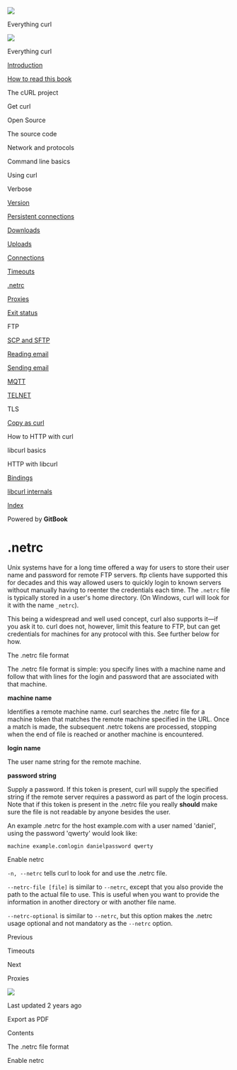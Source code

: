 <a href="../index.html" class="link-a079aa82--primary-53a25e66--logoLink-10d08504"></a>

<img src="https://gblobscdn.gitbook.com/orgs%2F-LxuH0qSm4xO9nWfEBlB%2Favatar.png?alt=media" class="image-67b14f24--avatar-1c1d03ec" />

<span class="text-4505230f--UIH400-4e41e82a--textContentFamily-49a318e1--spaceNameText-677c2969">Everything curl</span>

<a href="../index.html" class="link-a079aa82--primary-53a25e66--logoLink-10d08504"></a>

<img src="https://gblobscdn.gitbook.com/orgs%2F-LxuH0qSm4xO9nWfEBlB%2Favatar.png?alt=media" class="image-67b14f24--avatar-1c1d03ec" />

<span class="text-4505230f--UIH400-4e41e82a--textContentFamily-49a318e1--spaceNameText-677c2969">Everything curl</span>

<a href="../index.html" class="navButton-94f2579c--navButtonClickable-161b88ca"><span class="text-4505230f--UIH300-2063425d--textContentFamily-49a318e1--navButtonLabel-14a4968f">Introduction</span></a>

<a href="../how-to-read.html" class="navButton-94f2579c--navButtonClickable-161b88ca"><span class="text-4505230f--UIH300-2063425d--textContentFamily-49a318e1--navButtonLabel-14a4968f">How to read this book</span></a>

<span class="text-4505230f--UIH300-2063425d--textContentFamily-49a318e1--navButtonLabel-14a4968f">The cURL project</span>

<span class="text-4505230f--UIH300-2063425d--textContentFamily-49a318e1--navButtonLabel-14a4968f">Get curl</span>

<span class="text-4505230f--UIH300-2063425d--textContentFamily-49a318e1--navButtonLabel-14a4968f">Open Source</span>

<span class="text-4505230f--UIH300-2063425d--textContentFamily-49a318e1--navButtonLabel-14a4968f">The source code</span>

<span class="text-4505230f--UIH300-2063425d--textContentFamily-49a318e1--navButtonLabel-14a4968f">Network and protocols</span>

<span class="text-4505230f--UIH300-2063425d--textContentFamily-49a318e1--navButtonLabel-14a4968f">Command line basics</span>

<span class="text-4505230f--UIH300-2063425d--textContentFamily-49a318e1--navButtonLabel-14a4968f">Using curl</span>

<span class="text-4505230f--UIH300-2063425d--textContentFamily-49a318e1--navButtonLabel-14a4968f">Verbose</span>

<a href="version.html" class="navButton-94f2579c--pageItemWithChildrenNested-2c5d8183--navButtonClickable-161b88ca"><span class="text-4505230f--UIH300-2063425d--textContentFamily-49a318e1--navButtonLabel-14a4968f">Version</span></a>

<a href="persist.html" class="navButton-94f2579c--pageItemWithChildrenNested-2c5d8183--navButtonClickable-161b88ca"><span class="text-4505230f--UIH300-2063425d--textContentFamily-49a318e1--navButtonLabel-14a4968f">Persistent connections</span></a>

<a href="downloads.html" class="navButton-94f2579c--pageItemWithChildrenNested-2c5d8183--navButtonClickable-161b88ca"><span class="text-4505230f--UIH300-2063425d--textContentFamily-49a318e1--navButtonLabel-14a4968f">Downloads</span></a>

<a href="uploads.html" class="navButton-94f2579c--pageItemWithChildrenNested-2c5d8183--navButtonClickable-161b88ca"><span class="text-4505230f--UIH300-2063425d--textContentFamily-49a318e1--navButtonLabel-14a4968f">Uploads</span></a>

<a href="connections.html" class="navButton-94f2579c--pageItemWithChildrenNested-2c5d8183--navButtonClickable-161b88ca"><span class="text-4505230f--UIH300-2063425d--textContentFamily-49a318e1--navButtonLabel-14a4968f">Connections</span></a>

<a href="timeouts.html" class="navButton-94f2579c--pageItemWithChildrenNested-2c5d8183--navButtonClickable-161b88ca"><span class="text-4505230f--UIH300-2063425d--textContentFamily-49a318e1--navButtonLabel-14a4968f">Timeouts</span></a>

<a href="netrc.html" class="navButton-94f2579c--pageItemWithChildrenNested-2c5d8183--navButtonClickable-161b88ca--navButtonOpened-6a88552e"><span class="text-4505230f--UIH300-2063425d--textContentFamily-49a318e1--navButtonLabel-14a4968f">.netrc</span></a>

<a href="proxies.html" class="navButton-94f2579c--pageItemWithChildrenNested-2c5d8183--navButtonClickable-161b88ca"><span class="text-4505230f--UIH300-2063425d--textContentFamily-49a318e1--navButtonLabel-14a4968f">Proxies</span></a>

<a href="returns.html" class="navButton-94f2579c--pageItemWithChildrenNested-2c5d8183--navButtonClickable-161b88ca"><span class="text-4505230f--UIH300-2063425d--textContentFamily-49a318e1--navButtonLabel-14a4968f">Exit status</span></a>

<span class="text-4505230f--UIH300-2063425d--textContentFamily-49a318e1--navButtonLabel-14a4968f">FTP</span>

<a href="scpsftp.html" class="navButton-94f2579c--pageItemWithChildrenNested-2c5d8183--navButtonClickable-161b88ca"><span class="text-4505230f--UIH300-2063425d--textContentFamily-49a318e1--navButtonLabel-14a4968f">SCP and SFTP</span></a>

<a href="reademail.html" class="navButton-94f2579c--pageItemWithChildrenNested-2c5d8183--navButtonClickable-161b88ca"><span class="text-4505230f--UIH300-2063425d--textContentFamily-49a318e1--navButtonLabel-14a4968f">Reading email</span></a>

<a href="smtp.html" class="navButton-94f2579c--pageItemWithChildrenNested-2c5d8183--navButtonClickable-161b88ca"><span class="text-4505230f--UIH300-2063425d--textContentFamily-49a318e1--navButtonLabel-14a4968f">Sending email</span></a>

<a href="mqtt.html" class="navButton-94f2579c--pageItemWithChildrenNested-2c5d8183--navButtonClickable-161b88ca"><span class="text-4505230f--UIH300-2063425d--textContentFamily-49a318e1--navButtonLabel-14a4968f">MQTT</span></a>

<a href="telnet.html" class="navButton-94f2579c--pageItemWithChildrenNested-2c5d8183--navButtonClickable-161b88ca"><span class="text-4505230f--UIH300-2063425d--textContentFamily-49a318e1--navButtonLabel-14a4968f">TELNET</span></a>

<span class="text-4505230f--UIH300-2063425d--textContentFamily-49a318e1--navButtonLabel-14a4968f">TLS</span>

<a href="copyas.html" class="navButton-94f2579c--pageItemWithChildrenNested-2c5d8183--navButtonClickable-161b88ca"><span class="text-4505230f--UIH300-2063425d--textContentFamily-49a318e1--navButtonLabel-14a4968f">Copy as curl</span></a>

<span class="text-4505230f--UIH300-2063425d--textContentFamily-49a318e1--navButtonLabel-14a4968f">How to HTTP with curl</span>

<span class="text-4505230f--UIH300-2063425d--textContentFamily-49a318e1--navButtonLabel-14a4968f">libcurl basics</span>

<span class="text-4505230f--UIH300-2063425d--textContentFamily-49a318e1--navButtonLabel-14a4968f">HTTP with libcurl</span>

<a href="../bindings.html" class="navButton-94f2579c--navButtonClickable-161b88ca"><span class="text-4505230f--UIH300-2063425d--textContentFamily-49a318e1--navButtonLabel-14a4968f">Bindings</span></a>

<a href="../internals.html" class="navButton-94f2579c--navButtonClickable-161b88ca"><span class="text-4505230f--UIH300-2063425d--textContentFamily-49a318e1--navButtonLabel-14a4968f">libcurl internals</span></a>

<a href="../bookindex.html" class="navButton-94f2579c--navButtonClickable-161b88ca"><span class="text-4505230f--UIH300-2063425d--textContentFamily-49a318e1--navButtonLabel-14a4968f">Index</span></a>

<a href="https://www.gitbook.com/?utm_source=content&amp;utm_medium=trademark&amp;utm_campaign=curl-1" class="reset-3c756112--trademark-a8da4b94"></a>

<span class="text-4505230f--TextH200-a3425406--textUIFamily-5ebd8e40">Powered by **GitBook**</span>

<span class="text-4505230f--DisplayH900-bfb998fa--textContentFamily-49a318e1">.netrc</span>
===========================================================================================

<span class="text-4505230f--UIH300-2063425d--textUIFamily-5ebd8e40--text-8ee2c8b2"></span>

<span class="text-4505230f--UIH300-2063425d--textUIFamily-5ebd8e40--text-8ee2c8b2"></span>

<span class="text-4505230f--TextH400-3033861f--textContentFamily-49a318e1"><span data-key="3009cdcfd4a64830ae996e3fe991450b"><span data-offset-key="3009cdcfd4a64830ae996e3fe991450b:0">Unix systems have for a long time offered a way for users to store their user name and password for remote FTP servers. ftp clients have supported this for decades and this way allowed users to quickly login to known servers without manually having to reenter the credentials each time. The </span><span data-offset-key="3009cdcfd4a64830ae996e3fe991450b:1">`.netrc`</span><span data-offset-key="3009cdcfd4a64830ae996e3fe991450b:2"> file is typically stored in a user's home directory. (On Windows, curl will look for it with the name </span><span data-offset-key="3009cdcfd4a64830ae996e3fe991450b:3">`_netrc`</span><span data-offset-key="3009cdcfd4a64830ae996e3fe991450b:4">).</span></span></span>

<span class="text-4505230f--TextH400-3033861f--textContentFamily-49a318e1"><span data-key="cecbeca41c0145c2ba592c262343a053"><span data-offset-key="cecbeca41c0145c2ba592c262343a053:0">This being a widespread and well used concept, curl also supports it—if you ask it to. curl does not, however, limit this feature to FTP, but can get credentials for machines for any protocol with this. See further below for how.</span></span></span>

<span class="text-4505230f--HeadingH700-04e1a2a3--textContentFamily-49a318e1"><span data-key="fb7459a4479f445b9174ccde21274ddb"><span data-offset-key="fb7459a4479f445b9174ccde21274ddb:0">The .netrc file format</span></span></span>

<span class="text-4505230f--TextH400-3033861f--textContentFamily-49a318e1"><span data-key="45f11cb89d2f4e39b1c1e9670c61d45f"><span data-offset-key="45f11cb89d2f4e39b1c1e9670c61d45f:0">The .netrc file format is simple: you specify lines with a machine name and follow that with lines for the login and password that are associated with that machine.</span></span></span>

<span class="text-4505230f--TextH400-3033861f--textContentFamily-49a318e1"><span data-key="553d621a3c2f436b96ec2cd98af745e6"><span data-offset-key="553d621a3c2f436b96ec2cd98af745e6:0">**machine name**</span></span></span>

<span class="text-4505230f--TextH400-3033861f--textContentFamily-49a318e1"><span data-key="46a6009f4a6a4ce7bd8f87f12d560583"><span data-offset-key="46a6009f4a6a4ce7bd8f87f12d560583:0">Identifies a remote machine name. curl searches the .netrc file for a machine token that matches the remote machine specified in the URL. Once a match is made, the subsequent .netrc tokens are processed, stopping when the end of file is reached or another machine is encountered.</span></span></span>

<span class="text-4505230f--TextH400-3033861f--textContentFamily-49a318e1"><span data-key="ed04964146ba441387e3a57cced58eaf"><span data-offset-key="ed04964146ba441387e3a57cced58eaf:0">**login name**</span></span></span>

<span class="text-4505230f--TextH400-3033861f--textContentFamily-49a318e1"><span data-key="c43e06383c7b47b09ba5ddbde08e4e01"><span data-offset-key="c43e06383c7b47b09ba5ddbde08e4e01:0">The user name string for the remote machine.</span></span></span>

<span class="text-4505230f--TextH400-3033861f--textContentFamily-49a318e1"><span data-key="a7def81ce67147c8a6b8a8d23501a572"><span data-offset-key="a7def81ce67147c8a6b8a8d23501a572:0">**password string**</span></span></span>

<span class="text-4505230f--TextH400-3033861f--textContentFamily-49a318e1"><span data-key="7b8c443f92e843948b54c58a267ec814"><span data-offset-key="7b8c443f92e843948b54c58a267ec814:0">Supply a password. If this token is present, curl will supply the specified string if the remote server requires a password as part of the login process. Note that if this token is present in the .netrc file you really </span><span data-offset-key="7b8c443f92e843948b54c58a267ec814:1">**should**</span><span data-offset-key="7b8c443f92e843948b54c58a267ec814:2"> make sure the file is not readable by anyone besides the user.</span></span></span>

<span class="text-4505230f--TextH400-3033861f--textContentFamily-49a318e1"><span data-key="701ae52b1e0c4c39b58ba6b2429d7e25"><span data-offset-key="701ae52b1e0c4c39b58ba6b2429d7e25:0">An example .netrc for the host example.com with a user named 'daniel', using the password 'qwerty' would look like:</span></span></span>

    machine example.comlogin danielpassword qwerty

<span class="text-4505230f--HeadingH700-04e1a2a3--textContentFamily-49a318e1"><span data-key="3e93d1768ec24258b619d0ad3bc1c599"><span data-offset-key="3e93d1768ec24258b619d0ad3bc1c599:0">Enable netrc</span></span></span>

<span class="text-4505230f--TextH400-3033861f--textContentFamily-49a318e1"><span data-key="88424bbeb2df47399f4684a7766b696a"><span data-offset-key="88424bbeb2df47399f4684a7766b696a:0">`-n, --netrc`</span><span data-offset-key="88424bbeb2df47399f4684a7766b696a:1"> tells curl to look for and use the .netrc file.</span></span></span>

<span class="text-4505230f--TextH400-3033861f--textContentFamily-49a318e1"><span data-key="bb04ace42bdc4ef88018a4f08c720e33"><span data-offset-key="bb04ace42bdc4ef88018a4f08c720e33:0">`--netrc-file [file]`</span><span data-offset-key="bb04ace42bdc4ef88018a4f08c720e33:1"> is similar to </span><span data-offset-key="bb04ace42bdc4ef88018a4f08c720e33:2">`--netrc`</span><span data-offset-key="bb04ace42bdc4ef88018a4f08c720e33:3">, except that you also provide the path to the actual file to use. This is useful when you want to provide the information in another directory or with another file name.</span></span></span>

<span class="text-4505230f--TextH400-3033861f--textContentFamily-49a318e1"><span data-key="86126acf579b438fb398868a20b3772f"><span data-offset-key="86126acf579b438fb398868a20b3772f:0">`--netrc-optional`</span><span data-offset-key="86126acf579b438fb398868a20b3772f:1"> is similar to </span><span data-offset-key="86126acf579b438fb398868a20b3772f:2">`--netrc`</span><span data-offset-key="86126acf579b438fb398868a20b3772f:3">, but this option makes the .netrc usage optional and not mandatory as the </span><span data-offset-key="86126acf579b438fb398868a20b3772f:4">`--netrc`</span><span data-offset-key="86126acf579b438fb398868a20b3772f:5"> option.</span></span></span>

<a href="timeouts.html" class="reset-3c756112--card-6570f064--whiteCard-fff091a4--cardPrevious-56a5e674"></a>

<span class="text-4505230f--TextH200-a3425406--textContentFamily-49a318e1">Previous</span>

<span class="text-4505230f--UIH400-4e41e82a--textContentFamily-49a318e1">Timeouts</span>

<a href="proxies.html" class="reset-3c756112--card-6570f064--whiteCard-fff091a4--cardNext-19241c42"></a>

<span class="text-4505230f--TextH200-a3425406--textContentFamily-49a318e1">Next</span>

<span class="text-4505230f--UIH400-4e41e82a--textContentFamily-49a318e1">Proxies</span>

<img src="https://avatars.githubusercontent.com/u/66654881?v=4" class="image-67b14f24--avatar-1c1d03ec" />

<span class="text-4505230f--TextH200-a3425406--textContentFamily-49a318e1">Last updated 2 years ago</span>

<span class="text-4505230f--UIH300-2063425d--textUIFamily-5ebd8e40">Export as PDF</span>

<span class="text-4505230f--InfoH100-1e92e1d1--textContentFamily-49a318e1">Contents</span>

<a href="netrc.html#the-netrc-file-format" class="reset-3c756112--menuItem-aa02f6ec--menuItemLight-757d5235--menuItemInline-173bdf97--pageTocItem-f4427024"></a>

<span class="text-4505230f--UIH300-2063425d--textContentFamily-49a318e1"><span class="text-4505230f--UIH200-50ead35f--textContentFamily-49a318e1">The .netrc file format</span></span>

<a href="netrc.html#enable-netrc" class="reset-3c756112--menuItem-aa02f6ec--menuItemLight-757d5235--menuItemInline-173bdf97--pageTocItem-f4427024"></a>

<span class="text-4505230f--UIH300-2063425d--textContentFamily-49a318e1"><span class="text-4505230f--UIH200-50ead35f--textContentFamily-49a318e1">Enable netrc</span></span>
